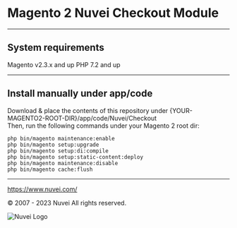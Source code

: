 # Magento 2 Nuvei Checkout Module

---

## System requirements
Magento v2.3.x and up
PHP 7.2 and up

---

## Install manually under app/code
Download & place the contents of this repository under {YOUR-MAGENTO2-ROOT-DIR}/app/code/Nuvei/Checkout  
Then, run the following commands under your Magento 2 root dir:
```
php bin/magento maintenance:enable
php bin/magento setup:upgrade
php bin/magento setup:di:compile
php bin/magento setup:static-content:deploy
php bin/magento maintenance:disable
php bin/magento cache:flush
```

---

https://www.nuvei.com/

© 2007 - 2023 Nuvei
All rights reserved.

![Nuvei Logo](https://github.com/SafeChargeInternational/nuvei_checkout_magento/blob/master/view/frontend/web/images/logo-dark.svg)
